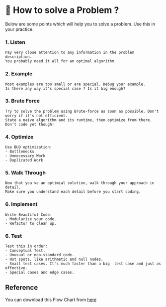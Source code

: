 # 🤔 How to solve a Problem ?

Below are some points which will help you to solve a problem. Use this in your practice.

### 1. Listen

    Pay very close attention to any information in the problem description. 
    You probably need it all for an optimal algorithm

### 2. Example

    Most examples are too small or are special. Debug your example. 
    Is there any way it's special case ? Is it big enough?

### 3. Brute Force

    Try to solve the problem using Brute-force as soon as possible. Don't worry if it's not efficient. 
    State a naive algorithm and its runtime, then optimize from there. Don't code yet though!

### 4. Optimize

    Use BUD optimization:
    - Bottlenecks
    - Unnecessary Work
    - Duplicated Work

### 5. Walk Through

    Now that you've an optimial solution, walk through your approach in detail. 
    Make sure you understand each detail before you start coding.

### 6. Implement

    Write Beautiful Code.
    - Modularize your code.
    - Refactor to clean up.

### 6. Test

    Test this in order:
    - Conceptual Test.
    - Unusual or non-standard code.
    - Hot spots, like arithmetic and null nodes.
    - Snall test cases. It's much faster than a big  test case and just as effective.
    - Special cases and edge cases.

## Reference

You can download this Flow Chart from [here](https://www.crackingthecodinginterview.com/uploads/6/5/2/8/6528028/cracking_the_coding_skills_-_v6.pdf)
